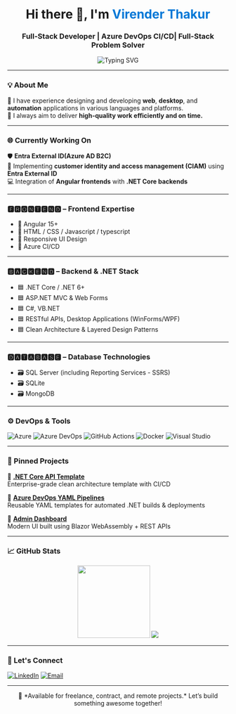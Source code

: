 <h1 align="center">Hi there 👋, I'm <span style="color:#0078D7">Virender Thakur</span></h1>
<h3 align="center">Full-Stack Developer | Azure DevOps CI/CD| Full-Stack Problem Solver</h3>

<p align="center">
  <img src="https://readme-typing-svg.herokuapp.com?font=Fira+Code&size=22&pause=1000&center=true&vCenter=true&width=500&lines=Experienced+in+.NET%2C+CI%2FCD%2C+Azure+DevOps;Web+%26+Desktop+Developer;Entra+ID+(Azure+AD+B2C)" alt="Typing SVG" />
</p>

---

### 💡 About Me

🧠 I have experience designing and developing **web**, **desktop**, and **automation** applications in various languages and platforms.  
🎯 I always aim to deliver **high-quality work efficiently and on time.**

---

### 🌐 Currently Working On

🛡️ **Entra External ID(Azure AD B2C)**  
🔗 Implementing **customer identity and access management (CIAM)** using **Entra External ID**  
💻 Integration of **Angular frontends** with **.NET Core backends**  

---

### 🅵🆁🅾🅽🆃🅴🅽🅳 – Frontend Expertise

- 🔸 Angular 15+
- 🔸 HTML / CSS / Javascript / typescript
- 🔸 Responsive UI Design
- 🔸 Azure CI/CD 

---

### 🅱🅰🅲🅺🅴🅽🅳 – Backend & .NET Stack

- 🟦 .NET Core / .NET 6+
- 🟦 ASP.NET MVC & Web Forms
- 🟦 C#, VB.NET
- 🟦 RESTful APIs, Desktop Applications (WinForms/WPF)
- 🟦 Clean Architecture & Layered Design Patterns

---

### 🅳🅰🆃🅰🅱🅰🆂🅴 – Database Technologies

- 🗃️ SQL Server (including Reporting Services - SSRS)
- 🗃️ SQLite
- 🗃️ MongoDB

---

### ⚙️ DevOps & Tools

![Azure](https://img.shields.io/badge/-Azure-0078D4?style=for-the-badge&logo=Microsoft-Azure&logoColor=white)
![Azure DevOps](https://img.shields.io/badge/-Azure%20DevOps-0078D7?style=for-the-badge&logo=azure-devops&logoColor=white)
![GitHub Actions](https://img.shields.io/badge/-GitHub%20Actions-2088FF?style=for-the-badge&logo=github-actions&logoColor=white)
![Docker](https://img.shields.io/badge/-Docker-2496ED?style=for-the-badge&logo=docker&logoColor=white)
![Visual Studio](https://img.shields.io/badge/-Visual%20Studio-5C2D91?style=for-the-badge&logo=visual-studio&logoColor=white)

---

### 📌 Pinned Projects

🔹 [**.NET Core API Template**](https://github.com/iam-viru/online-course-api)  
Enterprise-grade clean architecture template with CI/CD

🔹 [**Azure DevOps YAML Pipelines**](https://github.com/yourusername/azure-devops-pipeline-templates)  
Reusable YAML templates for automated .NET builds & deployments

🔹 [**Admin Dashboard**](https://github.com/iam-viru/online-course-ui)  
Modern UI built using Blazor WebAssembly + REST APIs

---

### 📈 GitHub Stats

<p align="center">
  <img src="https://github-readme-stats.vercel.app/api?username=iam-viru&show_icons=true&theme=tokyonight&count_private=true" height="165">
  <img src="https://github-readme-stats.vercel.app/api/top-langs/?username=iam-viru&layout=compact&theme=tokyonight">
</p>

---

### 🤝 Let's Connect

[![LinkedIn](https://img.shields.io/badge/-LinkedIn-0077B5?style=for-the-badge&logo=linkedin&logoColor=white)](https://www.linkedin.com/in/iamviru/)
[![Email](https://img.shields.io/badge/-Email-D14836?style=for-the-badge&logo=gmail&logoColor=white)](mailto:virender.thakur314@gmail.com)

---

<p align="center">
  🚀 *Available for freelance, contract, and remote projects.*  
  Let’s build something awesome together!
</p>
